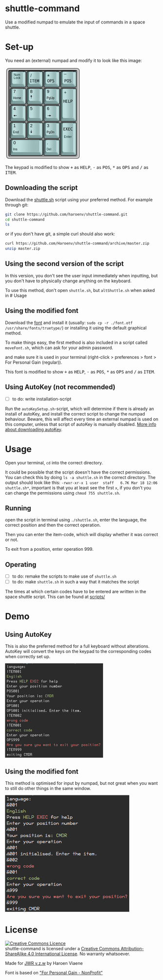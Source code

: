 # shuttle-command
Use a modified numpad to emulate the input of commands in a space shuttle.

# Set-up
You need an (external) numpad and modify it to look like this image:

![modified numpad](img/numpad.png)

The keypad is modified to show <kbd>+</kbd> as <kbd>HELP</kbd>, <kbd>-</kbd> as <kbd>POS</kbd>, <kbd>*</kbd> as <kbd>OPS</kbd> and <kbd>/</kbd> as <kbd>ITEM</kbd>.

## Downloading the script

Download the [shuttle.sh](img/shuttle.sh) script using your preferred method. For example through git:

```sh
git clone https://github.com/haroenv/shuttle-command.git
cd shuttle-command
ls
```

or if you don't have git, a simple curl should also work:

```sh
curl https://github.com/Haroenv/shuttle-command/archive/master.zip
unzip master.zip
```

## Using the second version of the script

In this version, you don't see the user input immediately when inputting, but you don't have to physically change anything on the keyboard.

To use this method, don't open `shuttle.sh`, but `altShuttle.sh` when asked in # Usage

## Using the modified font

Download the [font](font.otf) and install it (usually: `sudo cp -r ./font.otf /usr/share/fonts/truetype/`) or installing it using the default graphical method.

To make things easy, the first method is also included in a script called `moveFont.sh`, which can ask for your admin password.

and make sure it is used in your terminal (right-click > preferences > font > For Personal Gain (regular)).

This font is modified to show <kbd>+</kbd> as <kbd>HELP</kbd>, <kbd>-</kbd> as <kbd>POS</kbd>, <kbd>*</kbd> as <kbd>OPS</kbd> and <kbd>/</kbd> as <kbd>ITEM</kbd>.

## Using AutoKey (not recommended)

- [ ] to do: write installation-script

Run the `autoKeySetup.sh`-script, which will determine if there is already an install of autoKey, and install the correct script to change the numpad behaviour. Beware, this will affect every time an external numpad is used on this computer, unless that script of autoKey is manually disabled. [More info about downloading autoKey](https://code.google.com/p/autokey/wiki/InstallingAutoKey).

# Usage

Open your terminal, `cd` into the correct directory.

It could be possible that the script doesn't have the correct permissions. You can check this by doing `ls -a shuttle.sh` in the correct directory. The output should look like this: `-rwxr-xr-x 1 user  staff   6.7K Mar 18 12:06 shuttle.sh*`, important is that you at least see the first `x`, if you don't you can change the permissions using `chmod 755 shuttle.sh`.

## Running

open the script in terminal using `./shuttle.sh`, enter the language, the correct position and then the correct operation.

Then you can enter the item-code, which will display whether it was correct or not.

To exit from a position, enter operation 999.


## Operating

- [ ] to do: remake the scripts to make use of `shuttle.sh`
- [ ] to do: make `shuttle.sh` in such a way that it matches the script

The times at which certain codes have to be entered are written in the space shuttle script. This can be found at [scripts/](scripts/)

# Demo
## Using AutoKey
This is also the preferred method for a full keyboard without alterations. AutoKey will convert the keys on the keypad to the corresponding codes when correctly set up.

![demo](img/demo-full.png)

## Using the modified font
This method is optimised for input by numpad, but not great when you want to still do other things in the same window.

![demo](img/demo-short.png)

# License
<a rel="license" href="http://creativecommons.org/licenses/by-sa/4.0/"><img alt="Creative Commons Licence" style="border-width:0" src="https://i.creativecommons.org/l/by-sa/4.0/88x31.png" /></a><br /><span xmlns:dct="http://purl.org/dc/terms/" href="http://purl.org/dc/dcmitype/Text" property="dct:title" rel="dct:type">shuttle-command</span> is licensed under a <a rel="license" href="http://creativecommons.org/licenses/by-sa/4.0/">Creative Commons Attribution-ShareAlike 4.0 International License</a>. No warranty whatsoever.

Made for [JWR v.z.w](http://jwronline.be) by Haroen Viaene


Font is based on ["For Personal Gain - NonProfit"](https://medium.com/portfolio-process/why-im-giving-my-typeface-away-for-free-466919f02d96)
